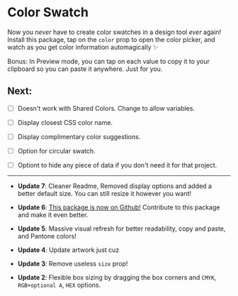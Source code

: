 # Color Swatch

Now you *never* have to create color swatches in a design tool *ever* again! Install this package, tap on the `color` prop to open the color picker, and watch as you get color information automagically ✨

Bonus: In Preview mode, you can tap on each value to copy it to your clipboard so you can paste it anywhere. Just for you.

## Next:
- [ ] Doesn't work with Shared Colors. Change to allow variables.
- [ ] Display closest CSS color name.
- [ ] Display complimentary color suggestions.
- [ ] Option for circular swatch.
- [ ] Optiont to hide any piece of data if you don't need it for that project.


---

- **Update 7**: Cleaner Readme, Removed display options and added a better default size. You can still resize it however you want!

- **Update 6**: [This package is now on Github!](https://github.com/freddieiboynl/Color-Swatch) Contribute to this package and make it even better.

- **Update 5**: Massive visual refresh for better readability, copy and paste, and Pantone colors!

- **Update 4**: Update artwork just cuz

- **Update 3**: Remove useless `size` prop!

- **Update 2**: Flexible box sizing by dragging the box corners and `CMYK`,` RGB+optional A`, `HEX` options.
